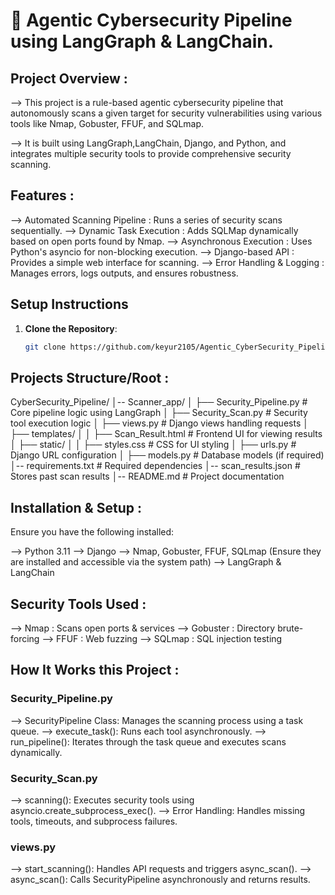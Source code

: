 

# 🚀 Agentic Cybersecurity Pipeline using LangGraph & LangChain.


## Project Overview : 

--> This project is a rule-based agentic cybersecurity pipeline that autonomously scans a given target for security
vulnerabilities using various tools like Nmap, Gobuster, FFUF, and SQLmap. 

--> It is built using LangGraph,LangChain, Django, and Python, and integrates multiple security tools to provide
comprehensive security scanning.


## Features : 
--> Automated Scanning Pipeline : Runs a series of security scans sequentially.
--> Dynamic Task Execution : Adds SQLMap dynamically based on open ports found by Nmap. 
--> Asynchronous Execution : Uses Python's asyncio for non-blocking execution. 
--> Django-based API : Provides a simple web interface for scanning. 
--> Error Handling & Logging : Manages errors, logs outputs, and ensures robustness.

## Setup Instructions

1. **Clone the Repository**:
   ```bash
   git clone https://github.com/keyur2105/Agentic_CyberSecurity_Pipeline.git


## Projects Structure/Root :

CyberSecurity_Pipeline/
│-- Scanner_app/
│   ├── Security_Pipeline.py  # Core pipeline logic using LangGraph
│   ├── Security_Scan.py      # Security tool execution logic
│   ├── views.py              # Django views handling requests
│   ├── templates/
│   │   ├── Scan_Result.html  # Frontend UI for viewing results
│   ├── static/
│   │   ├── styles.css        # CSS for UI styling
│   ├── urls.py               # Django URL configuration
│   ├── models.py             # Database models (if required)
│-- requirements.txt          # Required dependencies
│-- scan_results.json         # Stores past scan results
│-- README.md                 # Project documentation


## Installation & Setup : 
Ensure you have the following installed:

--> Python 3.11
--> Django
--> Nmap, Gobuster, FFUF, SQLmap (Ensure they are installed and accessible via the system path)
--> LangGraph & LangChain


## Security Tools Used : 

--> Nmap : Scans open ports & services 
--> Gobuster : Directory brute-forcing 
--> FFUF : Web fuzzing 
--> SQLmap : SQL injection testing

## How It Works this Project :

### Security_Pipeline.py 
--> SecurityPipeline Class: Manages the scanning process using a task queue. 
--> execute_task(): Runs each tool asynchronously. 
--> run_pipeline(): Iterates through the task queue and executes scans dynamically.

### Security_Scan.py 
--> scanning(): Executes security tools using asyncio.create_subprocess_exec(). 
--> Error Handling: Handles missing tools, timeouts, and subprocess failures.

### views.py 
--> start_scanning(): Handles API requests and triggers async_scan(). 
--> async_scan(): Calls SecurityPipeline asynchronously and returns results.
